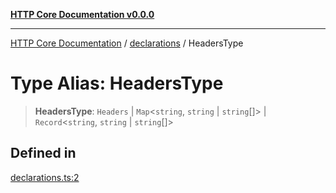 [**HTTP Core Documentation v0.0.0**](../../README.md)

***

[HTTP Core Documentation](../../modules.md) / [declarations](../README.md) / HeadersType

# Type Alias: HeadersType

> **HeadersType**: `Headers` \| `Map`\<`string`, `string` \| `string`[]\> \| `Record`\<`string`, `string` \| `string`[]\>

## Defined in

[declarations.ts:2](https://github.com/stonemjs/http-core/blob/24dd4b3f1e59fc19fb65fa5316121fe4b68e4f41/src/declarations.ts#L2)
